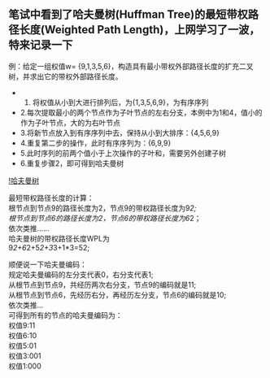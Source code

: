 ## 笔试中看到了哈夫曼树(Huffman Tree)的最短带权路径长度(Weighted Path Length)，上网学习了一波，特来记录一下  

例：给定一组权值w= {9,1,3,5,6}，构造具有最小带权外部路径长度的扩充二叉树，并求出它的带权外部路径长度。  
* 1. 将权值从小到大进行排列后，为{1,3,5,6,9}，为有序序列  
* 2.每次提取最小的两个节点作为子叶节点的左右分支，本例中为1和4，值小的作为子叶节点，大的为右叶节点  
* 3.将新节点放入到有序序列中去，保持从小到大排序：{4,5,6,9}  
* 4.重复第二步的操作，此时有序序列为：{6,9,9}
* 5.此时序列的前两个值小于上次操作的子叶和，需要另外创建子树
* 6.重复步骤2，即可得到哈夫曼树

[!哈夫曼树](https://github.com/Mayism/My_blog/blob/master/JPG/huffman.jpg)

最短带权路径长度的计算：   
根节点到节点9的路径长度为2，节点9的带权路径长度为9*2;  
根节点到节点6的路径长度为2，节点6的带权路径长度为6*2；  
依次类推……  
哈夫曼树的带权路径长度WPL为  
9*2+6*2+5*2+3*3+1*3=52;  

顺便说一下哈夫曼编码：  
规定哈夫曼编码的左分支代表0，右分支代表1;  
从根节点到节点9，共经历两次右分支，节点9的编码就是11;  
从根节点到节点6，先经历右分，再经历左分支，节点6的编码就是10;  
依次类推…  
可得到所有的节点的哈夫曼编码为：  
权值9:11  
权值6:10  
权值5:01  
权值3:001  
权值1:000  
